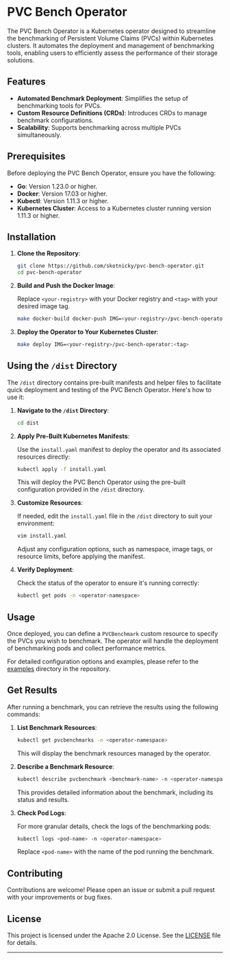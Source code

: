 # PVC Bench Operator

The PVC Bench Operator is a Kubernetes operator designed to streamline the benchmarking of Persistent Volume Claims (PVCs) within Kubernetes clusters. It automates the deployment and management of benchmarking tools, enabling users to efficiently assess the performance of their storage solutions.

## Features

- **Automated Benchmark Deployment**: Simplifies the setup of benchmarking tools for PVCs.
- **Custom Resource Definitions (CRDs)**: Introduces CRDs to manage benchmark configurations.
- **Scalability**: Supports benchmarking across multiple PVCs simultaneously.

## Prerequisites

Before deploying the PVC Bench Operator, ensure you have the following:

- **Go**: Version 1.23.0 or higher.
- **Docker**: Version 17.03 or higher.
- **Kubectl**: Version 1.11.3 or higher.
- **Kubernetes Cluster**: Access to a Kubernetes cluster running version 1.11.3 or higher.

## Installation

1. **Clone the Repository**:

   ```bash
   git clone https://github.com/skotnicky/pvc-bench-operator.git
   cd pvc-bench-operator
   ```

2. **Build and Push the Docker Image**:

   Replace `<your-registry>` with your Docker registry and `<tag>` with your desired image tag.

   ```bash
   make docker-build docker-push IMG=<your-registry>/pvc-bench-operator:<tag>
   ```

3. **Deploy the Operator to Your Kubernetes Cluster**:

   ```bash
   make deploy IMG=<your-registry>/pvc-bench-operator:<tag>
   ```

## Using the `/dist` Directory

The `/dist` directory contains pre-built manifests and helper files to facilitate quick deployment and testing of the PVC Bench Operator. Here's how to use it:

1. **Navigate to the ********************`/dist`******************** Directory**:

   ```bash
   cd dist
   ```

2. **Apply Pre-Built Kubernetes Manifests**:

   Use the `install.yaml` manifest to deploy the operator and its associated resources directly:

   ```bash
   kubectl apply -f install.yaml
   ```

   This will deploy the PVC Bench Operator using the pre-built configuration provided in the `/dist` directory.

3. **Customize Resources**:

   If needed, edit the `install.yaml` file in the `/dist` directory to suit your environment:

   ```bash
   vim install.yaml
   ```

   Adjust any configuration options, such as namespace, image tags, or resource limits, before applying the manifest.

4. **Verify Deployment**:

   Check the status of the operator to ensure it's running correctly:

   ```bash
   kubectl get pods -n <operator-namespace>
   ```

## Usage

Once deployed, you can define a `PVCBenchmark` custom resource to specify the PVCs you wish to benchmark. The operator will handle the deployment of benchmarking pods and collect performance metrics.

For detailed configuration options and examples, please refer to the [examples](https://github.com/skotnicky/pvc-bench-operator/tree/main/examples) directory in the repository.

## Get Results

After running a benchmark, you can retrieve the results using the following commands:

1. **List Benchmark Resources**:

   ```bash
   kubectl get pvcbenchmarks -n <operator-namespace>
   ```

   This will display the benchmark resources managed by the operator.

2. **Describe a Benchmark Resource**:

   ```bash
   kubectl describe pvcbenchmark <benchmark-name> -n <operator-namespace>
   ```

   This provides detailed information about the benchmark, including its status and results.

3. **Check Pod Logs**:

   For more granular details, check the logs of the benchmarking pods:

   ```bash
   kubectl logs <pod-name> -n <operator-namespace>
   ```

   Replace `<pod-name>` with the name of the pod running the benchmark.

## Contributing

Contributions are welcome! Please open an issue or submit a pull request with your improvements or bug fixes.

## License

This project is licensed under the Apache 2.0 License. See the [LICENSE](https://github.com/skotnicky/pvc-bench-operator/blob/main/LICENSE) file for details.

---
